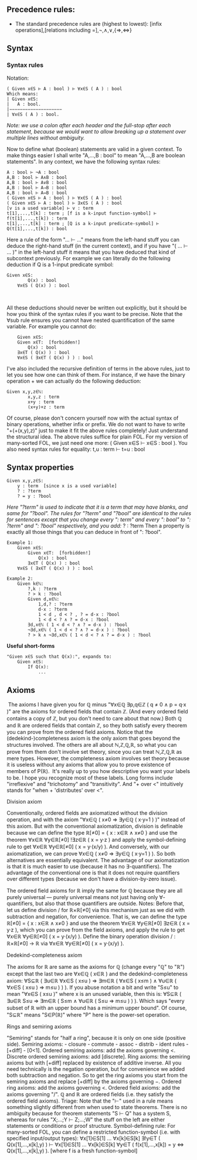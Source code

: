 ## Precedence rules:
- The standard precedence rules are (highest to lowest): [infix operations],[relations including =],¬,∧,∨,{⇒,⇔}

## Syntax
### Syntax rules

Notation:

```
( Given x∈S ⊢ A : bool ) ⊢ ∀x∈S ( A ) : bool
Which means:
| Given x∈S:
|   A : bool.
|−−−−−−−−−−−−−−−−−−−−
| ∀x∈S ( A ) : bool.
```



*Note: we use a colon after each header and the full-stop after each statement, because we would want to allow breaking up a statement over multiple lines without ambiguity.*

Now to define what (boolean) statements are valid in a given context.
To make things easier I shall write "A,...,B : bool" to mean "A,...,B are boolean statements".
In any context, we have the following syntax rules:

```
A : bool ⊢ ¬A : bool 
A,B : bool ⊢ A∧B : bool 
A,B : bool ⊢ A∨B : bool 
A,B : bool ⊢ A⇒B : bool 
A,B : bool ⊢ A⇔B : bool
( Given x∈S ⊢ A : bool ) ⊢ ∀x∈S ( A ) : bool 
( Given x∈S ⊢ A : bool ) ⊢ ∃x∈S ( A ) : bool
[v is a used variable] ⊢ v : term 
t[1],...,t[k] : term ; [f is a k-input function-symbol] ⊢ f(t[1],...,t[k]) : term 
t[1],...,t[k] : term ; [Q is a k-input predicate-symbol] ⊢ Q(t[1],...,t[k]) : bool
```

Here a rule of the form "... ⊢ ..." means from the left-hand stuff you can deduce the right-hand stuff (in the current context), and if you have "( ... ⊢ ... )" in the left-hand stuff it means that you have deduced that kind of subcontext previously. For example we can literally do the following deduction if Q is a 1-input predicate symbol:
	

```
Given x∈S:
		Q(x) : bool
	∀x∈S ( Q(x) ) : bool
```

​	

All these deductions should never be written out explicitly, but it should be how you think of the syntax rules if you want to be precise. Note that the ∀sub rule ensures you cannot have nested quantification of the same variable. For example you cannot do:

```
	Given x∈S:
	Given x∈T:  [forbidden!]
		Q(x) : bool
	∃x∈T ( Q(x) ) : bool
	∀x∈S ( ∃x∈T ( Q(x) ) ) : bool
```

I've also included the recursive definition of terms in the above rules, just to let you see how one can think of them. For instance, if we have the binary operation + we can actually do the following deduction:
	

```
Given x,y,z∈ℕ:
		x,y,z : term
		x+y : term
		(x+y)+z : term
```

Of course, please don't concern yourself now with the actual syntax of binary operations, whether infix or prefix. We do not want to have to write "+(+(x,y),z)" just to make it fit the above rules completely!
Just understand the structural idea.
The above rules suffice for plain FOL. For my version of many-sorted FOL, we just need one more:
( Given x∈S ⊢ x∈S : bool ).
You also need syntax rules for equality:
t,u : term ⊢ t=u : bool

## Syntax properties

```
Given x,y,z∈S:
	y : term  [since x is a used variable]
	? : ?term
	? = y : ?bool	
```

*Here "?term" is used to indicate that it is a term that may have blanks, and same for "?bool". The rules for "?term" and "?bool" are identical to the rules for sentences except that you change every ": term" and every ": bool" to ": ?term" and ": ?bool" respectively, and you add:*
	? : ?term
Then a property is exactly all those things that you can deduce in front of ": ?bool".

```
Example 1:
	Given x∈S:
		Given x∈T:  [forbidden!]
			Q(x) : bool
		∃x∈T ( Q(x) ) : bool
	∀x∈S ( ∃x∈T ( Q(x) ) ) : bool
```

```
Example 2:
	Given k∈ℕ:
		?,k : ?term
		? > k : ?bool
		Given d,x∈ℕ:
			1,d,? : ?term
			d·x : ?term
			1 < d , d < ? , ? = d·x : ?bool
			1 < d < ? ∧ ? = d·x : ?bool
		∃d,x∈ℕ ( 1 < d < ? ∧ ? = d·x ) : ?bool
		¬∃d,x∈ℕ ( 1 < d < ? ∧ ? = d·x ) : ?bool
		? > k ∧ ¬∃d,x∈ℕ ( 1 < d < ? ∧ ? = d·x ) : ?bool
```

**Useful short-forms**
	

```
"Given x∈S such that Q(x):", expands to:
	Given x∈S:
		If Q(x):
			...
```

## Axioms

​	The axioms I have given you for ℚ minus "∀x∈ℚ ∃p,q∈ℤ ( q ≠ 0 ∧ p = q·x )" are the axioms for ordered fields that contain ℤ. (And every ordered field contains a copy of ℤ, but you don't need to care about that now.) Both ℚ and ℝ are ordered fields that contain ℤ, so they both satisfy every theorem you can prove from the ordered field axioms.
​	Notice that the (dedekind-)completeness axiom is the only axiom that goes beyond the structures involved. The others are all about ℕ,ℤ,ℚ,ℝ, so what you can prove from them don't involve set theory, since you can treat ℕ,ℤ,ℚ,ℝ as mere types. However, the completeness axiom involves set theory because it is useless without any axioms that allow you to prove existence of members of P(ℝ).
​	It's really up to you how descriptive you want your labels to be. I hope you recognize most of these labels. Long forms include "irreflexive" and "trichotomy" and "transitivity". And "+ over <" intuitively stands for "when + 'distributes' over <".
​	

Division axiom

Conventionally, ordered fields are axiomatized without the division operation, and with the axiom "∀x∈ℚ ( x≠0 ⇒ ∃y∈ℚ ( x·y=1 ) )" instead of this axiom. But with the conventional axiomatization, division is definable because we can define the type ℝ[≠0] = { x : x∈ℝ ∧ x≠0 } and use the theorem ∀x∈ℝ ∀y∈ℝ[≠0] !∃z∈ℝ ( x = y·z ) and apply the symbol-defining rule to get ∀x∈ℝ ∀y∈ℝ[≠0] ( x = y·(x/y) ).
And conversely, with our axiomatization, we can prove ∀x∈ℚ ( x≠0 ⇒ ∃y∈ℚ ( x·y=1 ) ). So both alternatives are essentially equivalent. The advantage of our axiomatization is that it is much easier to use (because it has no ∃-quantifiers). The advantage of the conventional one is that it does not require quantifiers over different types (because we don't have a division-by-zero issue).

The ordered field axioms for ℝ imply the same for ℚ because they are all purely universal — purely universal means not just having only ∀-quantifiers, but also that those quantifiers are outside.
Notes:
		Before that, let us define division / for ℝ×ℝ[≠0] via this mechanism just as we did with subtraction and negation, for convenience. That is, we can define the type ℝ[≠0] = { x : x∈ℝ ∧ x≠0 } and use the theorem ∀x∈ℝ ∀y∈ℝ[≠0] ∃z∈ℝ ( x = y·z ), which you can prove from the field axioms, and apply the rule to get ∀x∈ℝ ∀y∈ℝ[≠0] ( x = y·(x/y) ).
		Define the binary operation division / :  ℝ×ℝ[≠0] → ℝ via ∀x∈ℝ ∀y∈ℝ[≠0] ( x = y·(x/y) ).

Dedekind-completeness axiom

The axioms for ℝ are same as the axioms for ℚ (change every "ℚ" to "ℝ") except that the last two are ∀x∈ℚ ( x∈ℝ ) and the dedekind-completeness axiom: 
∀S⊆ℝ ( ∃u∈ℝ ∀x∈S ( x≤u ) ⇒ ∃m∈ℝ ( ∀x∈S ( x≤m ) ∧ ∀u∈ℝ ( ∀x∈S ( x≤u ) ⇒ m≤u ) ) ). 
If you abuse notation a bit and write "S≤u" to mean "∀x∈S ( x≤u )" where x is an unused variable, then this is: 
∀S⊆ℝ ( ∃u∈ℝ S≤u ⇒ ∃m∈ℝ ( S≤m ∧ ∀u∈ℝ ( S≤u ⇒ m≤u ) ) ). 
Which says "every subset of ℝ with an upper bound has a minimum upper bound". 
Of course, "S⊆ℝ" means "S∈P(ℝ)" where "P" here is the power-set operation.

Rings and semiring axioms

"Semiring" stands for "half a ring", because it is only on one side (positive side).
Semiring axioms:
	- closure
	- commute
	- assoc
	- distrib
	- ident rules
	- [+diff]
	- [0<1]. 
Ordered semiring axioms:
	add the axioms governing <. 
Discrete ordered semiring axioms:
	add [discrete].
Ring axioms:
	the semiring axioms but with [+diff] replaced by existence of additive inverse. All you need technically is the negation operation, but for convenience we added both subtraction and negation. So to get the ring axioms you start from the semiring axioms and replace [+diff] by the axioms governing −. 
Ordered ring axioms:
	add the axioms governing <. 
Ordered field axioms:
	add the axioms governing "/".
ℚ and ℝ are ordered fields (i.e. they satisfy the ordered field axioms).
Triage:
Note that the "⊢" used in a rule means something slightly different from when used to state theorems.
There is no ambiguity because for theorem statements "S ⊢ Q" has a system S, whereas for rules "X;...;Y ⊢ Z;...;W" the stuff on the left are either statements or conditions or proof structure.
Symbol-defining rule:
	For many-sorted FOL, you can define a restricted function-symbol (i.e. with specified input/output types):
		∀x[1]∈S[1] ... ∀x[k]∈S[k] ∃!y∈T ( Q(x[1],...,x[k],y) ) ⊢ ∀x[1]∈S[1] ... ∀x[k]∈S[k] ∀y∈T ( f(x[1],...,x[k]) = y ⇔ Q(x[1],...,x[k],y) ). [where f is a fresh function-symbol]